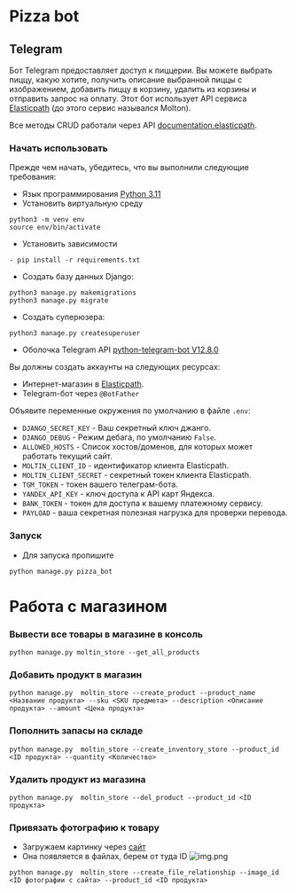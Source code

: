 # Pizza bot

## Telegram

Бот Telegram предоставляет доступ к пиццерии. Вы можете выбрать пиццу, какую хотите, получить описание выбранной пиццы с
изображением, добавить пиццу в корзину, удалить из корзины и отправить запрос на оплату. Этот бот использует API
сервиса [Elasticpath](https://www.elasticpath.com/) (до этого сервис назывался Molton).

Все методы CRUD работали через
API [documentation.elasticpath](https://documentation.elasticpath.com/commerce-cloud/docs/api/index.html).


### Начать использовать

Прежде чем начать, убедитесь, что вы выполнили следующие требования:
- Язык программирования [Python 3.11](https://www.python.org/)
- Установить виртуальную среду
```shell
python3 -m venv env
source env/bin/activate
```
- Установить зависимости 
```
- pip install -r requirements.txt
```
- Создать базу данных Django:
```shell
python3 manage.py makemigrations
python3 manage.py migrate
```
- Создать суперюзера:
```shell
python3 manage.py createsuperuser
```
- Оболочка Telegram API [python-telegram-bot V12.8.0](https://github.com/python-telegram-bot/python-telegram-bot/tree/v12.8.0)

Вы должны создать аккаунты на следующих ресурсах:
- Интернет-магазин в [Elasticpath](https://www.elasticpath.com/).
- Telegram-бот через `@BotFather`

Объявите переменные окружения по умолчанию в файле `.env`:

- `DJANGO_SECRET_KEY` - Ваш секретный ключ джанго.
- `DJANGO_DEBUG` - Режим дебага, по умолчанию `False`.
- `ALLOWED_HOSTS` - Список хостов/доменов, для которых может работать текущий сайт.
- `MOLTIN_CLIENT_ID` - идентификатор клиента Elasticpath.
- `MOLTIN_CLIENT_SECRET` - секретный токен клиента Elasticpath.
- `TGM_TOKEN` - токен вашего телеграм-бота.
- `YANDEX_API_KEY` - ключ доступа к API карт Яндекса.
- `BANK_TOKEN` - токен для доступа к вашему платежному сервису.
- `PAYLOAD` - ваша секретная полезная нагрузка для проверки перевода.

### Запуск
- Для запуска пропишите
```shell
python manage.py pizza_bot
```

# Работа с магазином
### Вывести все товары в магазине в консоль
```shell
python manage.py moltin_store --get_all_products 
```


### Добавить продукт в магазин
```shell
python manage.py  moltin_store --create_product --product_name <Название продукта> --sku <SKU предмета> --description <Описание продукта> --amount <Цена продукта>
```

### Пополнить запасы на складе
```shell
python manage.py  moltin_store --create_inventory_store --product_id <ID продукта> --quantity <Количество>
```

### Удалить продукт из магазина
```shell
python manage.py  moltin_store --del_product --product_id <ID продукта>
```

### Привязать фотографию к товару
- Загружаем картинку через [сайт]()
- Она появляется в файлах, берем от туда ID
![img.png](img.png)

```shell
python manage.py  moltin_store --create_file_relationship --image_id <ID фотографии с сайта> --product_id <ID продукта>
```
